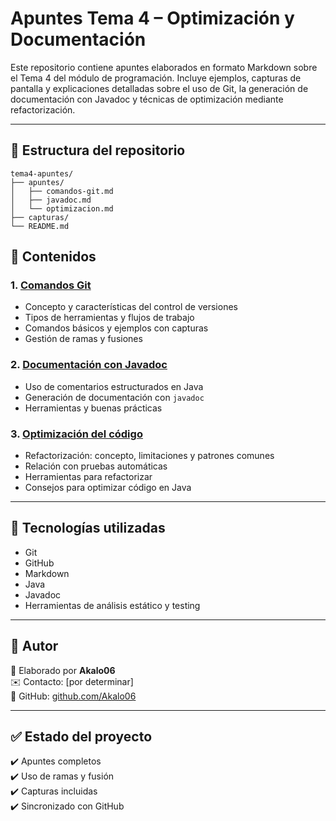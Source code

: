 # Apuntes Tema 4 – Optimización y Documentación

Este repositorio contiene apuntes elaborados en formato Markdown sobre el Tema 4 del módulo de programación. Incluye ejemplos, capturas de pantalla y explicaciones detalladas sobre el uso de Git, la generación de documentación con Javadoc y técnicas de optimización mediante refactorización.

---

## 📂 Estructura del repositorio

```text
tema4-apuntes/
├── apuntes/
│   ├── comandos-git.md
│   ├── javadoc.md
│   └── optimizacion.md
├── capturas/
└── README.md
```

## 🧾 Contenidos

### 1. [Comandos Git](apuntes/comandos-git.md)
- Concepto y características del control de versiones
- Tipos de herramientas y flujos de trabajo
- Comandos básicos y ejemplos con capturas
- Gestión de ramas y fusiones

### 2. [Documentación con Javadoc](apuntes/javadoc.md)
- Uso de comentarios estructurados en Java
- Generación de documentación con `javadoc`
- Herramientas y buenas prácticas

### 3. [Optimización del código](apuntes/optimizacion.md)
- Refactorización: concepto, limitaciones y patrones comunes
- Relación con pruebas automáticas
- Herramientas para refactorizar
- Consejos para optimizar código en Java

---

## 🔧 Tecnologías utilizadas

- Git
- GitHub
- Markdown
- Java
- Javadoc
- Herramientas de análisis estático y testing

---
## 🧠 Autor

📎 Elaborado por **Akalo06**  
✉️ Contacto: [por determinar]  
🔗 GitHub: [github.com/Akalo06](https://github.com/Akalo06)

---
## ✅ Estado del proyecto

✔️  Apuntes completos  
✔️  Uso de ramas y fusión  
✔️  Capturas incluidas  
✔️ Sincronizado con GitHub

